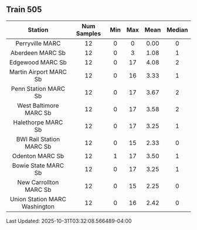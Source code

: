 ## Train 505

| Station | Num Samples | Min | Max | Mean | Median |
| :-----: | :---------: | :-: | :-: | :--: | :----: |
| Perryville MARC | 12 | 0 | 0 | 0.00 | 0 |
| Aberdeen MARC Sb | 12 | 0 | 3 | 1.08 | 1 |
| Edgewood MARC Sb | 12 | 0 | 17 | 4.08 | 2 |
| Martin Airport MARC Sb | 12 | 0 | 16 | 3.33 | 1 |
| Penn Station MARC Sb | 12 | 0 | 17 | 3.67 | 2 |
| West Baltimore MARC Sb | 12 | 0 | 17 | 3.58 | 2 |
| Halethorpe MARC Sb | 12 | 0 | 17 | 3.25 | 1 |
| BWI Rail Station MARC Sb | 12 | 0 | 15 | 2.33 | 0 |
| Odenton MARC Sb | 12 | 1 | 17 | 3.50 | 1 |
| Bowie State MARC Sb | 12 | 0 | 17 | 3.25 | 1 |
| New Carrollton MARC Sb | 12 | 0 | 15 | 2.25 | 0 |
| Union Station MARC Washington | 12 | 0 | 16 | 2.42 | 0 |


Last Updated: 2025-10-31T03:32:08.566489-04:00